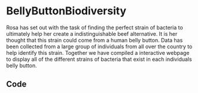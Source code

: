# BellyButtonBiodiversity
Rosa has set out with the task of finding the perfect strain of bacteria to ultimately help her create a indistinguishable beef alternative.  It is her thought that this strain could come from a human belly button.  Data has been collected from a large group of individuals from all over the country to help identify this strain.  Together we have compiled a interactive webpage to display all of the different strains of bacteria that exist in each individuals belly button.

## Code
